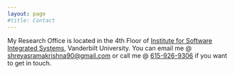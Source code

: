 ```yaml
---
layout: page
#title: Contact
---
```

  
My Research Office is located in the 4th Floor of [Institute for Software Integrated Systems](https://www.google.com/search?gs_ssp=eJzj4tFP1zc0rLRIyzEuyjNgtFI1qLCwMDMxM7M0MEi2TEw1sDC2MqhINTSzNEq1MDQ2tDRNSUs28eLPLM4sVihLzEtJLUrKzCkBAKCRFF4&q=isis+vanderbilt&oq=isis+++++++++++++++++++++vander&aqs=chrome.1.69i57j46i39i175i199j69i60l3j69i65l3.5003j0j7&sourceid=chrome&ie=UTF-8), Vanderbilt University. You can email me @ [shreyasramakrishna90@gmail.com](mailto:shreyasramakrishna@gmail.com?) or call me @ [615-926-9306](tel:16159269306) if you want to get in touch. 



